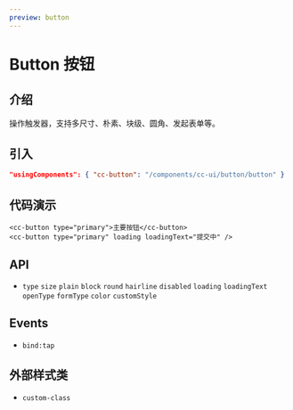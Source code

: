 ```yaml
---
preview: button
---
```


# Button 按钮

## 介绍

操作触发器，支持多尺寸、朴素、块级、圆角、发起表单等。

## 引入

```json
"usingComponents": { "cc-button": "/components/cc-ui/button/button" }
```

## 代码演示

```wxml
<cc-button type="primary">主要按钮</cc-button>
<cc-button type="primary" loading loadingText="提交中" />
```

## API

- `type` `size` `plain` `block` `round` `hairline` `disabled` `loading` `loadingText` `openType` `formType` `color` `customStyle`

## Events

- `bind:tap`

## 外部样式类

- `custom-class`
